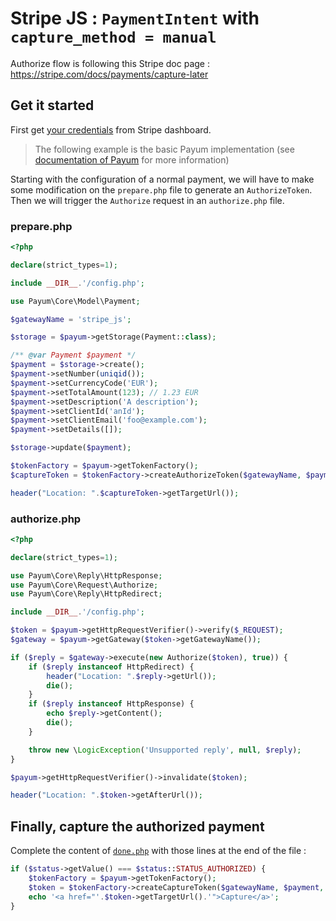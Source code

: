 # Stripe JS : `PaymentIntent` with `capture_method = manual`

Authorize flow is following this Stripe doc page :
https://stripe.com/docs/payments/capture-later

## Get it started

First get [your credentials](../stripe-credentials.md) from Stripe dashboard.

> The following example is the basic Payum implementation
> (see [documentation of Payum](https://github.com/Payum/Payum/blob/master/docs/get-it-started.md) for more information)

Starting with the configuration of a normal payment, we will have to make some modification on the
`prepare.php` file to generate an `AuthorizeToken`. Then we will trigger the `Authorize` request in an `authorize.php` file.

### prepare.php

```php
<?php

declare(strict_types=1);

include __DIR__.'/config.php';

use Payum\Core\Model\Payment;

$gatewayName = 'stripe_js';

$storage = $payum->getStorage(Payment::class);

/** @var Payment $payment */
$payment = $storage->create();
$payment->setNumber(uniqid());
$payment->setCurrencyCode('EUR');
$payment->setTotalAmount(123); // 1.23 EUR
$payment->setDescription('A description');
$payment->setClientId('anId');
$payment->setClientEmail('foo@example.com');
$payment->setDetails([]);

$storage->update($payment);

$tokenFactory = $payum->getTokenFactory();
$captureToken = $tokenFactory->createAuthorizeToken($gatewayName, $payment, 'done.php');

header("Location: ".$captureToken->getTargetUrl());
```

### authorize.php

```php
<?php

declare(strict_types=1);

use Payum\Core\Reply\HttpResponse;
use Payum\Core\Request\Authorize;
use Payum\Core\Reply\HttpRedirect;

include __DIR__.'/config.php';

$token = $payum->getHttpRequestVerifier()->verify($_REQUEST);
$gateway = $payum->getGateway($token->getGatewayName());

if ($reply = $gateway->execute(new Authorize($token), true)) {
    if ($reply instanceof HttpRedirect) {
        header("Location: ".$reply->getUrl());
        die();
    }
    if ($reply instanceof HttpResponse) {
        echo $reply->getContent();
        die();
    }

    throw new \LogicException('Unsupported reply', null, $reply);
}

$payum->getHttpRequestVerifier()->invalidate($token);

header("Location: ".$token->getAfterUrl());
```

## Finally, capture the authorized payment

Complete the content of [`done.php`](payment.md#donephp) with those lines at the end of the file :

```php
if ($status->getValue() === $status::STATUS_AUTHORIZED) {
    $tokenFactory = $payum->getTokenFactory();
    $token = $tokenFactory->createCaptureToken($gatewayName, $payment, 'done.php');
    echo '<a href="'.$token->getTargetUrl().'">Capture</a>';
}
```



